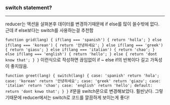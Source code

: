 ### switch statement?
-----------------------

reducer는 액션을 살펴본후 데이터를 변경하기때문에 if else를 많이 쓸수밖에 없다. 근데 if else보다는 switch를 사용하는걸 추천함

`
function grid(lang) {
    if(lang === 'spanish') {
        return 'holla';
    } else if(lang === 'korean') {
        return '안녕하세요';
    } else if(lang === 'greek') {
        return 'giasu';
    } else if(lang === 'italian') {
        return 'chao';
    } else if(lang === 'english') {
        return 'hello';
    } else {
        return 'dont know that';
    }
}
`
이런식으로 작성하면 끊임없이 if ~ else if의 반복이다 길고 가독성이 좋지않음.

`
function greet(lang) {
    switch(lang) {
        case: 'spanish'
            return 'hola';
        case: 'korean'
            return '안녕하세요';
        case: 'greek'
            return 'giazu';
        case: 'italian'
            return 'chao';
        case: 'english'
            return 'hello';
        default: return 'dont knwo that';
    }
}
`
if문을 switch문으로 변경해보았다. 훨씬낫다.
그렇기때문에 reducer에서는 switch로 코드를 깔끔하게 보이는게 좋다!
